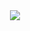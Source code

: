 <div align="center"> <img src="https://github-readme-stats.vercel.app/api/top-langs/?username=Libitaboo&hide_title=true&hide_border=true&layout=compact&langs_count=6&text_color=000&icon_color=fff&bg_color=0,52fa5a,4dfcff,c64dff&theme=graywhite" /> </div>
